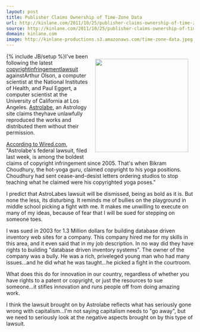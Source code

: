 ```yaml
---
layout: post
title: Publisher Claims Ownership of Time-Zone Data
url: http://kinlane.com/2011/10/25/publisher-claims-ownership-of-time-zone-data/
source: http://kinlane.com/2011/10/25/publisher-claims-ownership-of-time-zone-data/
domain: kinlane.com
image: http://kinlane-productions.s3.amazonaws.com/time-zone-data.jpeg
---
```

{% include JB/setup %}<img style="padding: 15px;" src="http://kinlane-productions.s3.amazonaws.com/time-zone-data.jpeg" alt="" width="250" align="right" />I've been following the latest <a title="copyright infringement lawsuit" href="http://www.wired.com/threatlevel/2011/10/time-zone-data-lawsuit/">copyrightinfringementlawsuit</a> againstArthur Olson, a computer scientist at the National Institutes of Health, and Paul Eggert, a computer scientist at the University of California at Los Angeles. <a title="Astrolabe" href="http://alabe.com/">Astrolabe</a>, an Astrology site claims theyhave unlawfully reproduced the works and distributed them without their permission.<p></p>
<a title="According to Wired.com" href="http://www.wired.com/threatlevel/2011/10/time-zone-data-lawsuit/">According to Wired.com</a>, "Astrolabe's federal lawsuit, filed last week, is among the boldest claims of copyright infringement since 2005. That's when Bikram Choudhury, the hot-yoga guru, claimed copyright to his yoga positions. Choudhury had sent cease-and-desist letters ordering studios to stop teaching what he claimed were his copyrighted yoga poses."<p></p>
I predict that AstroLabes lawsuit will be dismissed, being as bold as it is.  But none the less, its disturbing. It reminds me of bullies on the playground in middle school picking a fight with me. It makes me unwilling to execute on many of my ideas, because of fear that I will be sued for stepping on someone toes.<p></p>
I was sued in 2003 for 1.3 Million dollars for building database driven inventory web sites for a company. This company hired me for my skills in this area, and it even said that in my job description. In no way did they have rights to building "database driven inventory systems". The owner of the company was a bully.  He was a rich, priveleged young man who had many issues...and he did what he was taught...he picked a fight in the courtroom.<p></p>
What does this do for innovation in our country, regardless of whether you have rights to a patent or copyright, or just the resources to sue someone...it stifles innovation and runs people off from doing amazing work.<p></p>
I think the lawsuit brought on by Astrolabe reflects what has seriously gone wrong with capitalism...I'm not saying capitalism needs to "go away", but we need to seriously look at the negative aspects brought on by this type of lawsuit.<p></p>
&nbsp;